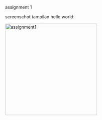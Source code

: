 assignment 1

screenschot tampilan hello world:

<img width="295" alt="assignment1" src="https://github.com/user-attachments/assets/f8f0b22a-c40f-4708-9c59-70a8dc4deee4" />
